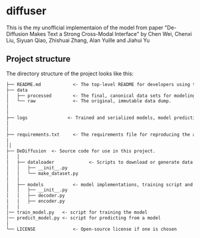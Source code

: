 # diffuser

This is the my unofficial implementaion of the model from paper "De-Diffusion Makes Text a Strong Cross-Modal Interface" by Chen Wei, Chenxi Liu, Siyuan Qiao, Zhishuai Zhang, Alan Yuille and Jiahui Yu

## Project structure

The directory structure of the project looks like this:

```txt
├── README.md            <- The top-level README for developers using this project.
├── data
│   ├── processed        <- The final, canonical data sets for modeling.
│   └── raw              <- The original, immutable data dump.
│
│
├── logs               <- Trained and serialized models, model predictions, or model summaries
│
│
├── requirements.txt     <- The requirements file for reproducing the analysis environment
|
││
├── DeDiffusion  <- Source code for use in this project.
│   │
│   ├── dataloader             <- Scripts to download or generate data
│   │   ├── __init__.py
│   │   └── make_dataset.py
│   │
│   ├── models           <- model implementations, training script and prediction script
│   │   ├── __init__.py
│   │   ├── decoder.py
|   |   ├── encoder.py
│   │
│── train_model.py   <- script for training the model
│── predict_model.py <- script for predicting from a model
│
└── LICENSE              <- Open-source license if one is chosen
```
